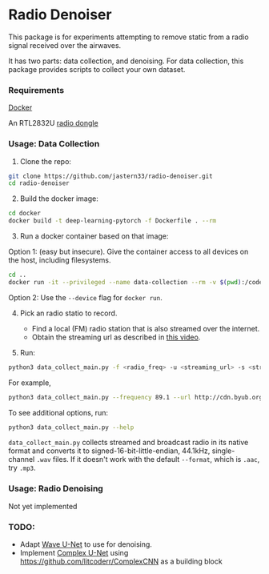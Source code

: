# Radio Denoiser

This package is for experiments attempting to remove static from a radio signal received over the airwaves.

It has two parts: data collection, and denoising. For data collection, this package provides scripts to collect your own dataset.

### Requirements

[Docker](https://docs.docker.com/install/)

An RTL2832U [radio dongle](https://www.amazon.com/RTL-SDR-Blog-RTL2832U-Software-Defined/dp/B011HVUEME/ref=pd_bxgy_23_img_3/132-0436988-4436743?_encoding=UTF8&pd_rd_i=B011HVUEME&pd_rd_r=e374f032-114a-44fd-8935-ae9b16d30516&pd_rd_w=6uxQr&pd_rd_wg=v2f8y&pf_rd_p=a2006322-0bc0-4db9-a08e-d168c18ce6f0&pf_rd_r=B5MF99MD4PY6CDS6WXK5&psc=1&refRID=B5MF99MD4PY6CDS6WXK5)

### Usage: Data Collection
1. Clone the repo:
```bash
git clone https://github.com/jastern33/radio-denoiser.git
cd radio-denoiser
```
2. Build the docker image: 
```bash
cd docker
docker build -t deep-learning-pytorch -f Dockerfile . --rm
```
3. Run a docker container based on that image: 

Option 1: (easy but insecure). Give the container access to all devices on the host, including filesystems.
```bash
cd ..
docker run -it --privileged --name data-collection --rm -v $(pwd):/code -v path/to/data:data deep-learning-pytorch
```
Option 2: Use the `--device` flag for `docker run`.

4. Pick an radio statio to record.
    - Find a local (FM) radio station that is also streamed over the internet.
    - Obtain the streaming url as described in [this video](https://www.youtube.com/watch?v=J3Es00azAT4).

5. Run:
```bash
python3 data_collect_main.py -f <radio_freq> -u <streaming_url> -s <stream_format>
```
For example,
```bash
python3 data_collect_main.py --frequency 89.1 --url http://cdn.byub.org/classical89/classical89_mp3 -s .mp3
```
To see additional options, run:
```bash
python3 data_collect_main.py --help
```

`data_collect_main.py` collects streamed and broadcast radio in its native format and converts it to signed-16-bit-little-endian, 44.1kHz, single-channel `.wav` files. If it doesn't work with the default `--format`, which is `.aac`, try `.mp3`.

### Usage: Radio Denoising
Not yet implemented

### TODO:
- Adapt [Wave U-Net](https://github.com/f90/Wave-U-Net) to use for denoising.
- Implement [Complex U-Net](https://openreview.net/forum?id=SkeRTsAcYm) using https://github.com/litcoderr/ComplexCNN as a building block
